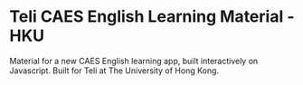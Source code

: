 # Teli CAES English Learning Material - HKU
Material for a new CAES English learning app, built interactively on Javascript. Built for Teli at The University of Hong Kong.
